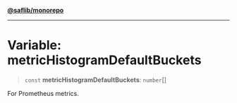 [**@saflib/monorepo**](../index.md)

***

# Variable: metricHistogramDefaultBuckets

> `const` **metricHistogramDefaultBuckets**: `number`[]

For Prometheus metrics.
